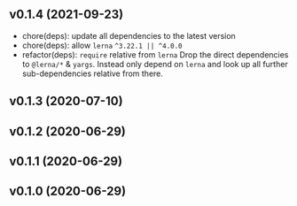 ## v0.1.4 (2021-09-23)

- chore(deps): update all dependencies to the latest version
- chore(deps): allow `lerna` `^3.22.1 || ^4.0.0`
- refactor(deps): `require` relative from `lerna`
  Drop the direct dependencies to `@lerna/*` & `yargs`. Instead only depend on
  `lerna` and look up all further sub-dependencies relative from there.


## v0.1.3 (2020-07-10)

## v0.1.2 (2020-06-29)

## v0.1.1 (2020-06-29)

## v0.1.0 (2020-06-29)

